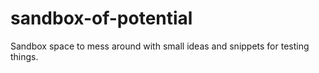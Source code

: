 # sandbox-of-potential

Sandbox space to mess around with small ideas and snippets for testing things.
